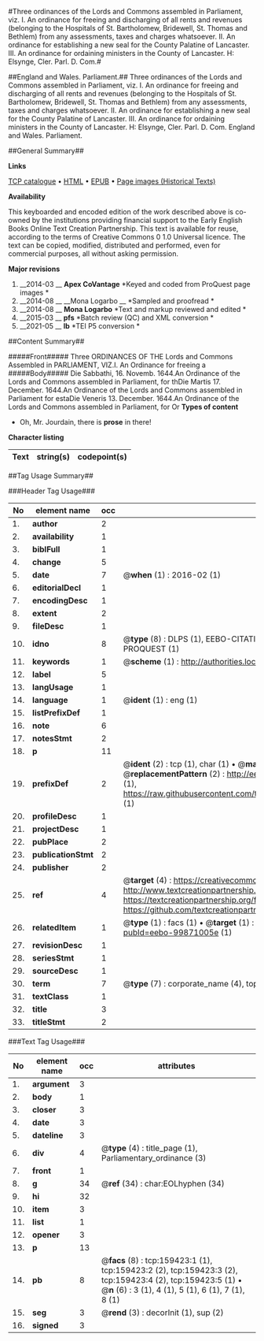 #Three ordinances of the Lords and Commons assembled in Parliament, viz. I. An ordinance for freeing and discharging of all rents and revenues (belonging to the Hospitals of St. Bartholomew, Bridewell, St. Thomas and Bethlem) from any assessments, taxes and charges whatsoever. II. An ordinance for establishing a new seal for the County Palatine of Lancaster. III. An ordinance for ordaining ministers in the County of Lancaster. H: Elsynge, Cler. Parl. D. Com.#

##England and Wales. Parliament.##
Three ordinances of the Lords and Commons assembled in Parliament, viz. I. An ordinance for freeing and discharging of all rents and revenues (belonging to the Hospitals of St. Bartholomew, Bridewell, St. Thomas and Bethlem) from any assessments, taxes and charges whatsoever. II. An ordinance for establishing a new seal for the County Palatine of Lancaster. III. An ordinance for ordaining ministers in the County of Lancaster. H: Elsynge, Cler. Parl. D. Com.
England and Wales. Parliament.

##General Summary##

**Links**

[TCP catalogue](http://www.ota.ox.ac.uk/tcp/)  • 
[HTML](http://tei.it.ox.ac.uk/tcp/Texts-HTML/free/A83/A83516.html)  • 
[EPUB](http://tei.it.ox.ac.uk/tcp/Texts-EPUB/free/A83/A83516.epub) • 
[Page images (Historical Texts)](https://historicaltexts.jisc.ac.uk/eebo-99871005e)

**Availability**

This keyboarded and encoded edition of the work described above is co-owned by the
    institutions providing financial support to the Early English Books Online Text Creation
    Partnership. This text is available for reuse, according to the terms of  Creative Commons 0 1.0 Universal
    licence. The text can be copied, modified, distributed and performed, even for commercial
    purposes, all without asking permission.

**Major revisions**

1. __2014-03 __ __Apex CoVantage__ *Keyed and coded from ProQuest page images *
1. __2014-08 __ __Mona Logarbo __ *Sampled and proofread *
1. __2014-08 __ __Mona Logarbo__ *Text and markup reviewed and edited *
1. __2015-03 __ __pfs__ *Batch review (QC) and XML conversion *
1. __2021-05 __ __lb__ *TEI P5 conversion *

##Content Summary##

#####Front#####
Three ORDINANCES OF THE Lords and Commons Assembled in PARLIAMENT, VIZ.I. An Ordinance for freeing a
#####Body#####
Die Sabbathi, 16. Novemb. 1644.An Ordinance of the Lords and Commons assembled in Parliament, for thDie Martis 17. December. 1644.An Ordinance of the Lords and Commons assembled in Parliament for estaDie Veneris 13. December. 1644.An Ordinance of the Lords and Commons assembled in Parliament, for Or
**Types of content**

  * Oh, Mr. Jourdain, there is **prose** in there!

**Character listing**


|Text|string(s)|codepoint(s)|
|---|---|---|

##Tag Usage Summary##

###Header Tag Usage###

|No|element name|occ|attributes|
|---|---|---|---|
|1.|__author__|2||
|2.|__availability__|1||
|3.|__biblFull__|1||
|4.|__change__|5||
|5.|__date__|7| @__when__ (1) : 2016-02 (1)|
|6.|__editorialDecl__|1||
|7.|__encodingDesc__|1||
|8.|__extent__|2||
|9.|__fileDesc__|1||
|10.|__idno__|8| @__type__ (8) : DLPS (1), EEBO-CITATION (1), VID (1), EEBO-PROQUEST (1), STC (3), PROQUEST (1)|
|11.|__keywords__|1| @__scheme__ (1) : http://authorities.loc.gov/ (1)|
|12.|__label__|5||
|13.|__langUsage__|1||
|14.|__language__|1| @__ident__ (1) : eng (1)|
|15.|__listPrefixDef__|1||
|16.|__note__|6||
|17.|__notesStmt__|2||
|18.|__p__|11||
|19.|__prefixDef__|2| @__ident__ (2) : tcp (1), char (1)  •  @__matchPattern__ (2) : ([0-9\-]+):([0-9IVX]+) (1), (.+) (1)  •  @__replacementPattern__ (2) : http://eebo.chadwyck.com/downloadtiff?vid=$1&page=$2 (1), https://raw.githubusercontent.com/textcreationpartnership/Texts/master/tcpchars.xml#$1 (1)|
|20.|__profileDesc__|1||
|21.|__projectDesc__|1||
|22.|__pubPlace__|2||
|23.|__publicationStmt__|2||
|24.|__publisher__|2||
|25.|__ref__|4| @__target__ (4) : https://creativecommons.org/publicdomain/zero/1.0/ (1), http://www.textcreationpartnership.org/docs/. (1), https://textcreationpartnership.org/faq/#faq05 (1), https://github.com/textcreationpartnership (1)|
|26.|__relatedItem__|1| @__type__ (1) : facs (1)  •  @__target__ (1) : https://data.historicaltexts.jisc.ac.uk/view?pubId=eebo-99871005e (1)|
|27.|__revisionDesc__|1||
|28.|__seriesStmt__|1||
|29.|__sourceDesc__|1||
|30.|__term__|7| @__type__ (7) : corporate_name (4), topical_term (2), geographic_name (1)|
|31.|__textClass__|1||
|32.|__title__|3||
|33.|__titleStmt__|2||


###Text Tag Usage###

|No|element name|occ|attributes|
|---|---|---|---|
|1.|__argument__|3||
|2.|__body__|1||
|3.|__closer__|3||
|4.|__date__|3||
|5.|__dateline__|3||
|6.|__div__|4| @__type__ (4) : title_page (1), Parliamentary_ordinance (3)|
|7.|__front__|1||
|8.|__g__|34| @__ref__ (34) : char:EOLhyphen (34)|
|9.|__hi__|32||
|10.|__item__|3||
|11.|__list__|1||
|12.|__opener__|3||
|13.|__p__|13||
|14.|__pb__|8| @__facs__ (8) : tcp:159423:1 (1), tcp:159423:2 (2), tcp:159423:3 (2), tcp:159423:4 (2), tcp:159423:5 (1)  •  @__n__ (6) : 3 (1), 4 (1), 5 (1), 6 (1), 7 (1), 8 (1)|
|15.|__seg__|3| @__rend__ (3) : decorInit (1), sup (2)|
|16.|__signed__|3||
